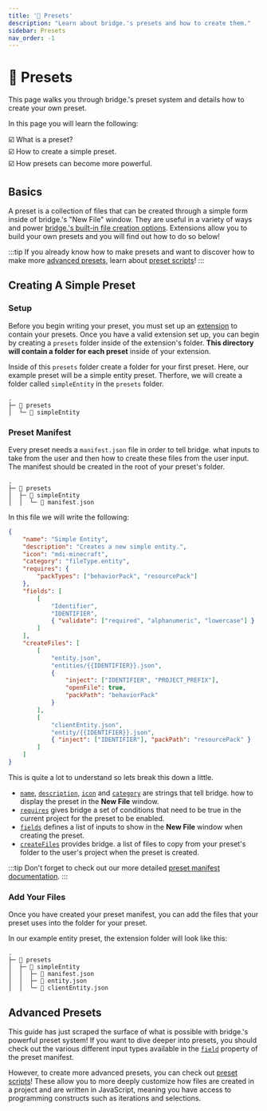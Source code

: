 ```yaml
---
title: '🧱 Presets'
description: "Learn about bridge.'s presets and how to create them."
sidebar: Presets
nav_order: -1
---
```


# 🧱 Presets

This page walks you through bridge.'s preset system and details how to create your own preset.

In this page you will learn the following:

:ballot_box_with_check: What is a preset?<br />
:ballot_box_with_check: How to create a simple preset.<br />
:ballot_box_with_check: How presets can become more powerful.<br />

## Basics

A preset is a collection of files that can be created through a simple form inside of bridge.'s "New File" window. They are useful in a variety of ways and power [bridge.'s built-in file creation options](https://github.com/bridge-core/editor-packages/tree/main/packages/minecraftBedrock/preset). Extensions allow you to build your own presets and you will find out how to do so below!

:::tip
If you already know how to make presets and want to discover how to make more [advanced presets](#advanced-presets), learn about [preset scripts](/extensions/presets/preset-scripts)!
:::

## Creating A Simple Preset

### Setup

Before you begin writing your preset, you must set up an [extension](/extensions/index.html#creating-extensions) to contain your presets.
Once you have a valid extension set up, you can begin by creating a `presets` folder inside of the extension's folder. **This directory will contain a folder for each preset** inside of your extension.

Inside of this `presets` folder create a folder for your first preset. Here, our example preset will be a simple entity preset. Therfore, we will create a folder called `simpleEntity` in the `presets` folder.

```txt{3}
.
├─ 📁 presets
│  └─ 📁 simpleEntity
```

### Preset Manifest

Every preset needs a `manifest.json` file in order to tell bridge. what inputs to take from the user and then how to create these files from the user input. The manifest should be created in the root of your preset's folder.

```txt{4}
.
├─ 📁 presets
│  ├─ 📁 simpleEntity
│  │  └─ 📝 manifest.json
```

In this file we will write the following:

```json
{
	"name": "Simple Entity",
	"description": "Creates a new simple entity.",
	"icon": "mdi-minecraft",
	"category": "fileType.entity",
	"requires": {
		"packTypes": ["behaviorPack", "resourcePack"]
	},
	"fields": [
		[
			"Identifier",
			"IDENTIFIER",
			{ "validate": ["required", "alphanumeric", "lowercase"] }
		]
	],
	"createFiles": [
		[
			"entity.json",
			"entities/{{IDENTIFIER}}.json",
			{
				"inject": ["IDENTIFIER", "PROJECT_PREFIX"],
				"openFile": true,
				"packPath": "behaviorPack"
			}
		],
		[
			"clientEntity.json",
			"entity/{{IDENTIFIER}}.json",
			{ "inject": ["IDENTIFIER"], "packPath": "resourcePack" }
		]
	]
}
```

This is quite a lot to understand so lets break this down a little.

-   [`name`](/extensions/presets/manifest/index.html#name), [`description`](/extensions/presets/manifest/index.html#description), [`icon`](/extensions/presets/manifest/index.html#icon) and [`category`](/extensions/presets/manifest/index.html#category) are strings that tell bridge. how to display the preset in the **New File** window.
-   [`requires`](/extensions/presets/manifest/index.html#requires) gives bridge a set of conditions that need to be true in the current project for the preset to be enabled.
-   [`fields`](/extensions/presets/manifest/index.html#fields) defines a list of inputs to show in the **New File** window when creating the preset.
-   [`createFiles`](/extensions/presets/manifest/index.html#createfiles) provides bridge. a list of files to copy from your preset's folder to the user's project when the preset is created.

:::tip
Don't forget to check out our more detailed [preset manifest documentation](/extensions/presets/manifest/).
:::

### Add Your Files

Once you have created your preset manifest, you can add the files that your preset uses into the folder for your preset.

In our example entity preset, the extension folder will look like this:

```
.
├─ 📁 presets
│  ├─ 📁 simpleEntity
│  │  ├─ 📝 manifest.json
│  │  ├─ 📄 entity.json
│  │  └─ 📄 clientEntity.json
```

## Advanced Presets

This guide has just scraped the surface of what is possible with bridge.'s powerful preset system! If you want to dive deeper into presets, you should check out the various different input types available in the [`field`](/extensions/presets/manifest/index.html#field) property of the preset manifest.

However, to create more advanced presets, you can check out [preset scripts](/extensions/presets/preset-scripts)! These allow you to more deeply customize how files are created in a project and are written in JavaScript, meaning you have access to programming constructs such as iterations and selections.
